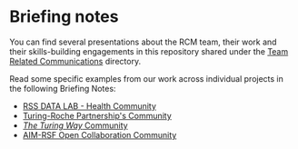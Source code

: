 # Briefing notes

You can find several presentations about the RCM team, their work and their skills-building engagements in this repository shared under the [Team Related Communications](./team-related-comms) directory.

Read some specific examples from our work across individual projects in the following Briefing Notes:
* [RSS DATA LAB - Health Community](../team-related-comms/briefing-notes/2023-RCM-Briefing_Turing-RSSHealthDataLab_community-EK.pdf)
* [Turing-Roche Partnership's Community](../team-related-comms/briefing-notes/2023-RCM-Briefing_Turing-Roche_community-VH.pdf)
* [*The Turing Way* Community](../team-related-comms/briefing-notes/2023-RCM-Briefing_TuringWay_community-ALS.pdf)
* [AIM-RSF Open Collaboration Community](../team-related-comms/briefing-notes/2023-RCM-Briefing_AIM-RSF-OpenCollab_community-EZ.pdf)